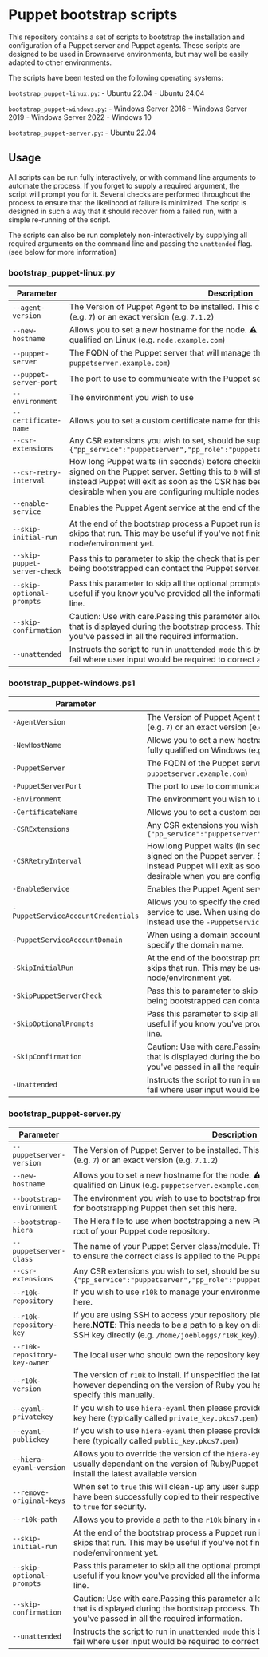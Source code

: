 # Puppet bootstrap scripts

This repository contains a set of scripts to bootstrap the installation and configuration of a Puppet server and Puppet agents.
These scripts are designed to be used in Brownserve environments, but may well be easily adapted to other environments.

The scripts have been tested on the following operating systems:

`bootstrap_puppet-linux.py`:
    - Ubuntu 22.04
    - Ubuntu 24.04

`bootstrap_puppet-windows.py`:
    - Windows Server 2016
    - Windows Server 2019
    - Windows Server 2022
    - Windows 10

`bootstrap_puppet-server.py`:
    - Ubuntu 22.04

## Usage

All scripts can be run fully interactively, or with command line arguments to automate the process.
If you forget to supply a required argument, the script will prompt you for it.
Several checks are performed throughout the process to ensure that the likelihood of failure is minimized.
The script is designed in such a way that it should recover from a failed run, with a simple re-running of the script.

The scripts can also be run completely non-interactively by supplying all required arguments on the command line and passing the `unattended` flag. (see below for more information)

### bootstrap_puppet-linux.py

| **Parameter**                | **Description**                                                                                                                                                                                                                                                                                                     | **Mandatory** | **Default**  |
| ---------------------------- | ------------------------------------------------------------------------------------------------------------------------------------------------------------------------------------------------------------------------------------------------------------------------------------------------------------------- | ------------- | ------------ |
| `--agent-version`            | The Version of Puppet Agent to be installed. This can be specified as a major version (e.g. `7`) or an exact version (e.g. `7.1.2`)                                                                                                                                                                                 | N             | `7`          |
| `--new-hostname`             | Allows you to set a new hostname for the node.  ⚠ **NOTE**: Hostnames _must_ be fully qualified on Linux (e.g. `node.example.com`)                                                                                                                                                                              | N             | N/A          |
| `--puppet-server`            | The FQDN of the Puppet server that will manage this node (e.g. `puppetserver.example.com`)                                                                                                                                                                                                                          | Y             | N/A          |
| `--puppet-server-port`       | The port to use to communicate with the Puppet server                                                                                                                                                                                                                                                               | N             | `8140`       |
| `--environment`              | The environment you wish to use                                                                                                                                                                                                                                                                                     | N             | `production` |
| `--certificate-name`         | Allows you to set a custom certificate name for this node in Puppet.                                                                                                                                                                                                                                                | N             | N/A          |
| `--csr-extensions`           | Any CSR extensions you wish to set, should be supplied in JSON format (e.g. `{"pp_service":"puppetserver","pp_role":"puppetserver","pp_environment":"live"})`                                                                                                                                                       | N             | N/A          |
| `--csr-retry-interval`       | How long Puppet waits (in seconds) before checking to see if the CSR has been signed on the Puppet server.  Setting this to `0` will stop Puppet from waiting at all and instead Puppet will exit as soon as the CSR has been performed. This may be desirable when you are configuring multiple nodes at once. | N             | `30`         |
| `--enable-service`           | Enables the Puppet Agent service at the end of the script.                                                                                                                                                                                                                                                          | N             | `true`       |
| `--skip-initial-run`         | At the end of the bootstrap process a Puppet run is triggered, passing this parameter skips that run. This may be useful if you've not finished configuring your node/environment yet.                                                                                                                              | N             | N/A          |
| `--skip-puppet-server-check` | Pass this to parameter to skip the check that is performed that ensures the node being bootstrapped can contact the Puppet server.                                                                                                                                                                                  | N             | N/A          |
| `--skip-optional-prompts`    | Pass this parameter to skip all the optional prompts in the bootstrap script. This is useful if you know you've provided all the information you require via the command line.                                                                                                                                      | N             | N/A          |
| `--skip-confirmation`        | Caution: Use with care.Passing this parameter allows you to bypass the confirmation that is displayed during the bootstrap process. This can be useful if you're confident you've passed in all the required information.                                                                                       | N             | N/A          |
| `--unattended`               | Instructs the script to run in `unattended mode` this bypasses all user prompts and will fail where user input would be required to correct an error.                                                                                                                                                               | N             | N/A          |

### bootstrap_puppet-windows.ps1

| **Parameter**                      | **Description**                                                                                                                                                                                                                                                                                                     | **Mandatory** | **Default**  |
| ---------------------------------- | ------------------------------------------------------------------------------------------------------------------------------------------------------------------------------------------------------------------------------------------------------------------------------------------------------------------- | ------------- | ------------ |
| `-AgentVersion`                    | The Version of Puppet Agent to be installed. This can be specified as a major version (e.g. `7`) or an exact version (e.g. `7.1.2`)                                                                                                                                                                                 | N             | `7`          |
| `-NewHostName`                     | Allows you to set a new hostname for the node.  ⚠ **NOTE**: Hostnames _must_ **NOT** be fully qualified on Windows (e.g. `node.example.com` should just be `node`)                                                                                                                                              | N             | N/A          |
| `-PuppetServer`                    | The FQDN of the Puppet server that will manage this node (e.g. `puppetserver.example.com`)                                                                                                                                                                                                                          | Y             | N/A          |
| `-PuppetServerPort`                | The port to use to communicate with the Puppet server                                                                                                                                                                                                                                                               | N             | `8140`       |
| `-Environment`                     | The environment you wish to use                                                                                                                                                                                                                                                                                     | N             | `production` |
| `-CertificateName`                 | Allows you to set a custom certificate name for this node in Puppet.                                                                                                                                                                                                                                                | N             | N/A          |
| `-CSRExtensions`                   | Any CSR extensions you wish to set, should be supplied in JSON format (e.g. `{"pp_service":"puppetserver","pp_role":"puppetserver","pp_environment":"live"})`                                                                                                                                                       | N             | N/A          |
| `-CSRRetryInterval`                | How long Puppet waits (in seconds) before checking to see if the CSR has been signed on the Puppet server.  Setting this to `0` will stop Puppet from waiting at all and instead Puppet will exit as soon as the CSR has been performed. This may be desirable when you are configuring multiple nodes at once. | N             | `30`         |
| `-EnableService`                   | Enables the Puppet Agent service at the end of the bootstrap process.                                                                                                                                                                                                                                               | N             | `$true`      |
| `-PuppetServiceAccountCredentials` | Allows you to specify the credentials (in `PSCredential` format) for the Puppet Agent service to use. When using domain accounts you should **NOT** fully qualify them and instead use the `-PuppetServiceAccountDomain` parameter to set the domain name.                                                          | N             | N/A          |
| `-PuppetServiceAccountDomain`      | When using a domain account to run the Puppet Agent service use this parameter to specify the domain name.                                                                                                                                                                                                          | N             | N/A          |
| `-SkipInitialRun`                  | At the end of the bootstrap process a Puppet run is triggered, passing this parameter skips that run. This may be useful if you've not finished configuring your node/environment yet.                                                                                                                              | N             | N/A          |
| `-SkipPuppetServerCheck`           | Pass this to parameter to skip the check that is performed that ensures the node being bootstrapped can contact the Puppet server.                                                                                                                                                                                  | N             | N/A          |
| `-SkipOptionalPrompts`             | Pass this parameter to skip all the optional prompts in the bootstrap script. This is useful if you know you've provided all the information you require via the command line.                                                                                                                                      | N             | N/A          |
| `-SkipConfirmation`                | Caution: Use with care.Passing this parameter allows you to bypass the confirmation that is displayed during the bootstrap process. This can be useful if you're confident you've passed in all the required information.                                                                                       | N             | N/A          |
| `-Unattended`                      | Instructs the script to run in `unattended mode` this bypasses all user prompts and will fail where user input would be required to correct an error.                                                                                                                                                               | N             | N/A          |

### bootstrap_puppet-server.py

| **Parameter**                 | **Description**                                                                                                                                                                                                                   | **Mandatory** | **Default**            |
| ----------------------------- | --------------------------------------------------------------------------------------------------------------------------------------------------------------------------------------------------------------------------------- | ------------- | ---------------------- |
| `--puppetserver-version`      | The Version of Puppet Server to be installed. This can be specified as a major version (e.g. `7`) or an exact version (e.g. `7.1.2`)                                                                                              | Y             | N/A                    |
| `--new-hostname`              | Allows you to set a new hostname for the node.  ⚠ **NOTE**: Hostnames _must_ be fully qualified on Linux (e.g. `puppetserver.example.com`)                                                                                    | N             | N/A                    |
| `--bootstrap-environment`     | The environment you wish to use to bootstrap from. If you have a special environment for bootstrapping Puppet then set this here.                                                                                                 | N             | `production`           |
| `--bootstrap-hiera`           | The Hiera file to use when bootstrapping a new Puppet Server. Path is relative to the root of your Puppet code repository.                                                                                                        | N             | `hiera.bootstrap.yaml` |
| `--puppetserver-class`        | The name of your Puppet Server class/module. This is used in the Puppet Apply step to ensure the correct class is applied to the Puppet server.                                                                                   | N             | N/A                    |
| `--csr-extensions`            | Any CSR extensions you wish to set, should be supplied in JSON format (e.g. `{"pp_service":"puppetserver","pp_role":"puppetserver","pp_environment":"live"})`                                                                     | N             | N/A                    |
| `--r10k-repository`           | If you wish to use `r10k` to manage your environments then specify your repository here.                                                                                                                                          | N             | N/A                    |
| `--r10k-repository-key`       | If you are using SSH to access your repository please provide the SSH/deploy key here.**NOTE**: This needs to be a path to a key on disk as opposed to the contents of an SSH key directly (e.g. `/home/joebloggs/r10k_key`). | N             | N/A                    |
| `--r10k-repository-key-owner` | The local user who should own the repository key.                                                                                                                                                                                 | N             | `root`                 |
| `--r10k-version`              | The version of `r10k` to install. If unspecified the latest version will be installed, however depending on the version of Ruby you have available you may wish to specify this manually.                                         | N             | N/A                    |
| `--eyaml-privatekey`          | If you wish to use `hiera-eyaml` then please provide the path on disk to your _private_ key here (typically called `private_key.pkcs7.pem`)                                                                                       | N             | N/A                    |
| `--eyaml-publickey`           | If you wish to use `hiera-eyaml` then please provide the path on disk to your _public_ key here (typically called `public_key.pkcs7.pem`)                                                                                         | N             | N/A                    |
| `--hiera-eyaml-version`       | Allows you to override the version of the `hiera-eyaml` gem that's installed. This is usually dependant on the version of Ruby/Puppet server you have. Leave blank to install the latest available version                        | N             | N/A                    |
| `--remove-original-keys`      | When set to `true` this will clean-up any user supplied `eyaml` and `r10k` keys after they have been successfully copied to their respective locations.Please note this defaults to `true` for security.                      | N             | `true`                 |
| `--r10k-path`                 | Allows you to provide a path to the `r10k` binary in case the script struggles to find it.                                                                                                                                        | N             | N/A                    |
| `--skip-initial-run`          | At the end of the bootstrap process a Puppet run is triggered, passing this parameter skips that run. This may be useful if you've not finished configuring your node/environment yet.                                            | N             | N/A                    |
| `--skip-optional-prompts`     | Pass this parameter to skip all the optional prompts in the bootstrap script. This is useful if you know you've provided all the information you require via the command line.                                                    | N             | N/A                    |
| `--skip-confirmation`         | Caution: Use with care.Passing this parameter allows you to bypass the confirmation that is displayed during the bootstrap process. This can be useful if you're confident you've passed in all the required information.     | N             | N/A                    |
| `--unattended`                | Instructs the script to run in `unattended mode` this bypasses all user prompts and will fail where user input would be required to correct an error.                                                                             | N             | N/A                    |
